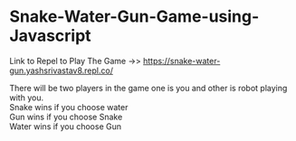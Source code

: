 # Snake-Water-Gun-Game-using-Javascript
Link to Repel to Play The Game ->> https://snake-water-gun.yashsrivastav8.repl.co/

There will be two players in the game one is you and other is robot playing with you.<br/>
Snake wins if you choose water<br/>
Gun wins if you choose Snake<br/>
Water wins if you choose Gun<br/>

